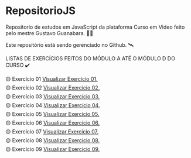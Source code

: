 # RepositorioJS
Repositorio de estudos em JavaScript da plataforma Curso em Video feito pelo mestre Gustavo Guanabara. 👨‍💻
<br>

Este repositório está sendo gerenciado no Github. 🛰️
<br>

LISTAS DE EXERCÍCIOS FEITOS DO MÓDULO A ATÉ O MÓDULO D DO CURSO ✔️
<br>

🟡 Exercício 01
<a href="https://miguelsantosdev.github.io/RepositorioJS/exercicios/ex001cev.html"> Visualizar Exercício 01.</a>
<br>
🟡 Exercício 02
<a href="https://miguelsantosdev.github.io/RepositorioJS/exercicios/ex002cev.html">Visualizar Exercício 02.</a>
<br>
🟡 Exercício 03
<a href="https://miguelsantosdev.github.io/RepositorioJS/exercicios/ex003cev.html">Visualizar Exercício 03.</a>
<br>
🟡 Exercício 04
<a href="https://miguelsantosdev.github.io/RepositorioJS/exercicios/ex004cev.html">Visualizar Exercício 04.</a>
<br>
🟡 Exercício 05
<a href="https://miguelsantosdev.github.io/RepositorioJS/exercicios/ex005cev.html">Visualizar Exercício 05.</a>
<br>
🟡 Exercício 06
<a href="https://miguelsantosdev.github.io/RepositorioJS/exercicios/aula10/ex006cev.html">Visualizar Exercício 06.</a>
<br>
🟡 Exercício 07
<a href="https://miguelsantosdev.github.io/RepositorioJS/exercicios/aula10/ex007cev.html">Visualizar Exercício 07.</a>
<br>
🟡 Exercício 08
<a href="https://miguelsantosdev.github.io/RepositorioJS/exercicios/aula11/ex010.html">Visualizar Exercício 08.</a>
<br>
🟡 Exercício 09
<a href="https://miguelsantosdev.github.io/RepositorioJS/exercicios/aula11/ex011cev.html">Visualizar Exercício 09.</a>
<br>
